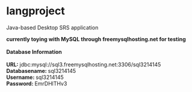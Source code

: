 # langproject
Java-based Desktop SRS application

**currently toying with MySQL through freemysqlhosting.net for testing**</br></br>
<b>Database Information</b>
</br></br>
<b>URL: </b>jdbc:mysql://sql3.freemysqlhosting.net:3306/sql3214145</br>
<b>Databasename: </b>sql3214145</br>
<b>Username: </b>sql3214145</br>
<b>Password: </b>EmrDHlTHv3</br>
</br>
    
